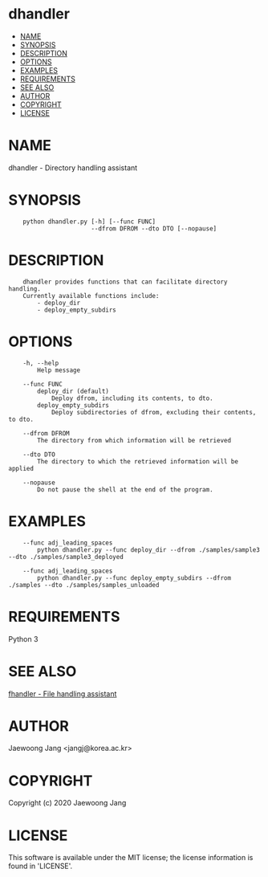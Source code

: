 # dhandler

<?xml version="1.0" ?>
<!DOCTYPE html PUBLIC "-//W3C//DTD XHTML 1.0 Strict//EN" "http://www.w3.org/TR/xhtml1/DTD/xhtml1-strict.dtd">
<html xmlns="http://www.w3.org/1999/xhtml">
<head>
<meta http-equiv="content-type" content="text/html; charset=utf-8" />
<link rev="made" href="mailto:" />
</head>

<body>



<ul id="index">
  <li><a href="#NAME">NAME</a></li>
  <li><a href="#SYNOPSIS">SYNOPSIS</a></li>
  <li><a href="#DESCRIPTION">DESCRIPTION</a></li>
  <li><a href="#OPTIONS">OPTIONS</a></li>
  <li><a href="#EXAMPLES">EXAMPLES</a></li>
  <li><a href="#REQUIREMENTS">REQUIREMENTS</a></li>
  <li><a href="#SEE-ALSO">SEE ALSO</a></li>
  <li><a href="#AUTHOR">AUTHOR</a></li>
  <li><a href="#COPYRIGHT">COPYRIGHT</a></li>
  <li><a href="#LICENSE">LICENSE</a></li>
</ul>

<h1 id="NAME">NAME</h1>

<p>dhandler - Directory handling assistant</p>

<h1 id="SYNOPSIS">SYNOPSIS</h1>

<pre><code>    python dhandler.py [-h] [--func FUNC]
                       --dfrom DFROM --dto DTO [--nopause]</code></pre>

<h1 id="DESCRIPTION">DESCRIPTION</h1>

<pre><code>    dhandler provides functions that can facilitate directory handling.
    Currently available functions include:
        - deploy_dir
        - deploy_empty_subdirs</code></pre>

<h1 id="OPTIONS">OPTIONS</h1>

<pre><code>    -h, --help
        Help message

    --func FUNC
        deploy_dir (default)
            Deploy dfrom, including its contents, to dto.
        deploy_empty_subdirs
            Deploy subdirectories of dfrom, excluding their contents, to dto.

    --dfrom DFROM
        The directory from which information will be retrieved

    --dto DTO
        The directory to which the retrieved information will be applied

    --nopause
        Do not pause the shell at the end of the program.</code></pre>

<h1 id="EXAMPLES">EXAMPLES</h1>

<pre><code>    --func adj_leading_spaces
        python dhandler.py --func deploy_dir --dfrom ./samples/sample3 --dto ./samples/sample3_deployed

    --func adj_leading_spaces
        python dhandler.py --func deploy_empty_subdirs --dfrom ./samples --dto ./samples/samples_unloaded</code></pre>

<h1 id="REQUIREMENTS">REQUIREMENTS</h1>

<p>Python 3</p>

<h1 id="SEE-ALSO">SEE ALSO</h1>

<p><a href="https://github.com/jangcom/fhandler">fhandler - File handling assistant</a></p>

<h1 id="AUTHOR">AUTHOR</h1>

<p>Jaewoong Jang &lt;jangj@korea.ac.kr&gt;</p>

<h1 id="COPYRIGHT">COPYRIGHT</h1>

<p>Copyright (c) 2020 Jaewoong Jang</p>

<h1 id="LICENSE">LICENSE</h1>

<p>This software is available under the MIT license; the license information is found in &#39;LICENSE&#39;.</p>


</body>

</html>